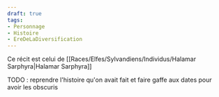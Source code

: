```yaml
---
draft: true
tags:
- Personnage
- Histoire
- EreDeLaDiversification
---
```


Ce récit est celui de [[Races/Elfes/Sylvandiens/Individus/Halamar Sarphyra|Halamar Sarphyra]]

TODO : reprendre l'histoire qu'on avait fait et faire gaffe aux dates pour avoir les obscuris